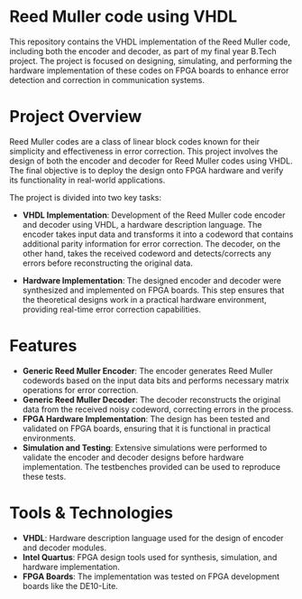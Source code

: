 # Reed Muller code using VHDL

This repository contains the VHDL implementation of the Reed Muller code, including both the encoder and decoder, as part of my final year B.Tech project. The project is focused on designing, simulating, and performing the hardware implementation of these codes on FPGA boards to enhance error detection and correction in communication systems.

# Project Overview
Reed Muller codes are a class of linear block codes known for their simplicity and effectiveness in error correction. This project involves the design of both the encoder and decoder for Reed Muller codes using VHDL. The final objective is to deploy the design onto FPGA hardware and verify its functionality in real-world applications.

The project is divided into two key tasks:

- **VHDL Implementation**: Development of the Reed Muller code encoder and decoder using VHDL, a hardware description language. The encoder takes input data and transforms it into a codeword that contains additional parity information for error correction. The decoder, on the other hand, takes the received codeword and detects/corrects any errors before reconstructing the original data.

- **Hardware Implementation**: The designed encoder and decoder were synthesized and implemented on FPGA boards. This step ensures that the theoretical designs work in a practical hardware environment, providing real-time error correction capabilities.

# Features
- **Generic Reed Muller Encoder**: The encoder generates Reed Muller codewords based on the input data bits and performs necessary matrix operations for error correction.
- **Generic Reed Muller Decoder**: The decoder reconstructs the original data from the received noisy codeword, correcting errors in the process.
- **FPGA Hardware Implementation**: The design has been tested and validated on FPGA boards, ensuring that it is functional in practical environments.
- **Simulation and Testing**: Extensive simulations were performed to validate the encoder and decoder designs before hardware implementation. The testbenches provided can be used to reproduce these tests.

# Tools & Technologies
- **VHDL**: Hardware description language used for the design of encoder and decoder modules.
- **Intel Quartus**: FPGA design tools used for synthesis, simulation, and hardware implementation.
- **FPGA Boards**: The implementation was tested on FPGA development boards like the DE10-Lite.
